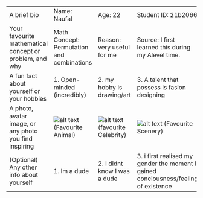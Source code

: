 |                                                         |               |                 |               |
|---------------------------------------------------------|---------------|-----------------|---------------|
| A brief bio                                             | Name: Naufal        | Age: 22           | Student ID: 21b2066  |
| Your favourite mathematical concept or problem, and why | Math Concept: Permutation and combinations | Reason: very useful for me         | Source: I first learned this during my Alevel time.       |
| A fun fact about yourself or your hobbies               | 1. Open-minded (incredibly)            | 2. my hobby is drawing/art             | 3. A talent that possess is fasion designing           |
| A photo, avatar image, or any photo you find inspiring  | ![alt text](https://i.pinimg.com/236x/da/e7/4a/dae74af2b65a477ca94088a35989a6cd.jpg) (Favourite Animal) | ![alt text](https://w7.pngwing.com/pngs/719/959/png-transparent-celebes-crested-macaque-monkey-selfie-grapher-people-for-the-ethical-treatment-of-animals-funny-mammal-animals-terrestrial-animal-thumbnail.png) (favourite Celebrity)| ![alt text](https://static.vecteezy.com/system/resources/previews/027/925/338/large_2x/aerial-view-white-clouds-in-blue-sky-top-view-from-drone-aerial-bird-s-eye-aerial-top-view-cloudscape-sky-background-generative-ai-illustration-photo.jpg) (Favourite Scenery) |
| (Optional) Any other info about yourself                | 1. Im a dude            | 2. I didnt know I was a dude              | 3. i first realised my gender the moment I gained conciousness/feeling of existence           |
